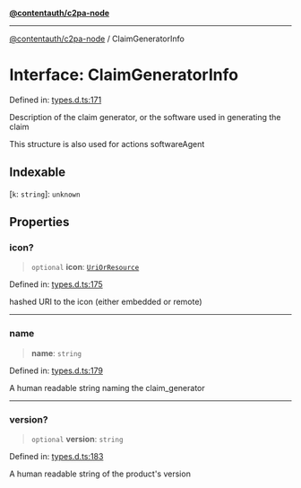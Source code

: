 [**@contentauth/c2pa-node**](../README.md)

***

[@contentauth/c2pa-node](../README.md) / ClaimGeneratorInfo

# Interface: ClaimGeneratorInfo

Defined in: [types.d.ts:171](https://github.com/contentauth/c2pa-node-v2/blob/280e70a4878b95c480efb475988df1206fe5da39/js-src/types.d.ts#L171)

Description of the claim generator, or the software used in generating the claim

This structure is also used for actions softwareAgent

## Indexable

\[`k`: `string`\]: `unknown`

## Properties

### icon?

> `optional` **icon**: [`UriOrResource`](../type-aliases/UriOrResource.md)

Defined in: [types.d.ts:175](https://github.com/contentauth/c2pa-node-v2/blob/280e70a4878b95c480efb475988df1206fe5da39/js-src/types.d.ts#L175)

hashed URI to the icon (either embedded or remote)

***

### name

> **name**: `string`

Defined in: [types.d.ts:179](https://github.com/contentauth/c2pa-node-v2/blob/280e70a4878b95c480efb475988df1206fe5da39/js-src/types.d.ts#L179)

A human readable string naming the claim_generator

***

### version?

> `optional` **version**: `string`

Defined in: [types.d.ts:183](https://github.com/contentauth/c2pa-node-v2/blob/280e70a4878b95c480efb475988df1206fe5da39/js-src/types.d.ts#L183)

A human readable string of the product's version
